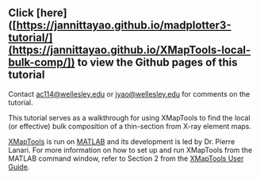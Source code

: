 ## Click [here]([https://jannittayao.github.io/madplotter3-tutorial/](https://jannittayao.github.io/XMapTools-local-bulk-comp/]) to view the Github pages of this tutorial

Contact ac114@wellesley.edu or jyao@wellesley.edu for comments on the tutorial.

This tutorial serves as a walkthrough for using XMapTools to find the local (or effective) bulk composition of a thin-section from X-ray element maps. 

[XMapTools](https://www.xmaptools.com/) is run on [MATLAB](https://www.mathworks.com/products/matlab.html) and its development is led by Dr. Pierre Lanari. For more information on how to set up and run XMapTools from the MATLAB command window, refer to Section 2 from the [XMapTools User Guide](https://www.xmaptools.com/XMapTools.3.4_UserGuide.pdf).



 
